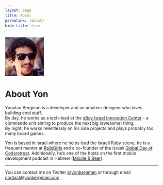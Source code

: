 ```yaml
---
layout: page
title: About
permalink: /about/
hide-title: true
---
```


<img src='/images/avatar.jpg' class='big-avatar'></img>
<h1 class='about-me'>About Yon</h1>

Yonatan Bergman is a developer and an amateur designer who loves building cool stuff.  
By day, he works as a tech-lead at the <a href='http://notninjas.com/'>eBay Israel Innovation Center</a> - a commando unit aiming to produce the next big (awesome) thing.  
By night, he works relentlessly on his side projects and plays probably too many board games.  

Yon is based in Israel where he helps lead the Israeli Ruby scene,
he is a frequent mentor at <a href='http://railsgirls.co.il/'>RailsGirls</a>
and a co-founder of the Israeli <a href='http://coderetreat.co.il/'>Global Day of Coderetreat</a>.
Additionally, he’s one of the hosts on the first mobile development podcast in Hebrew (<a href='http://mobileandbeer.com/'>Mobile & Beer</a>).

---

You can contact me on Twitter [@yonbergman](https://twitter.com/yonbergman) or through email [contact@yonbergman.com](mailto:contact@yonbergman.com)
